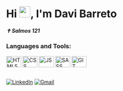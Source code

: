 

<h1>Hi <img src="https://raw.githubusercontent.com/kaueMarques/kaueMarques/master/hi.gif" height="30px">, I'm Davi Barreto</h1>

<h5>✝ Salmos 121 <h5>
<h3>Languages and Tools:</h3>

<div style="display: inline_block">
 <img align="center" alt="HTML5" height="30" width="40"  src="https://cdn.jsdelivr.net/gh/devicons/devicon@latest/icons/html5/html5-original-wordmark.svg"  /> 
 <img align="center" alt="CSS" height="30" width="40"  src="https://cdn.jsdelivr.net/gh/devicons/devicon@latest/icons/css3/css3-original-wordmark.svg"  />
 <img align="center" alt="JS" height="30" width="40"  src="https://cdn.jsdelivr.net/gh/devicons/devicon@latest/icons/javascript/javascript-original.svg" />
 <img align="center" alt="SASS" height="30" width="40"  src="https://cdn.jsdelivr.net/gh/devicons/devicon@latest/icons/sass/sass-original.svg" />
 <img align="center" alt="GIT" height="30" width="40"  src="https://cdn.jsdelivr.net/gh/devicons/devicon@latest/icons/git/git-original-wordmark.svg" />
 
</div>

</br>

[![LinkedIn](https://img.shields.io/badge/LinkedIn-Blue?style=for-the-badge&logo=linkedin&logoColor=white&color=007bff)](https://www.linkedin.com/in/davibarreto-dev/)
[![Gmail](https://img.shields.io/badge/Gmail-Blue?style=for-the-badge&logo=gmail&logoColor=white&color=007bff)](mailto:davibarretojkda@gmail.com)
<!---
DaviBarretto/DaviBarretto is a ✨ special ✨ repository because its `README.md` (this file) appears on your GitHub profile.
You can click the Preview link to take a look at your changes.
--->
